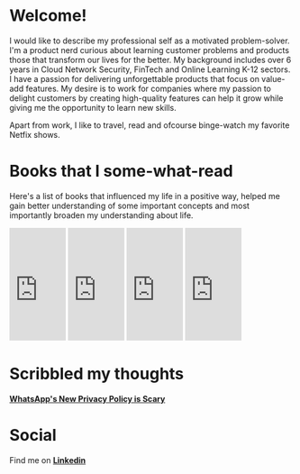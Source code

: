 # Welcome!

I would like to describe my professional self as a motivated problem-solver. I'm a product nerd curious about learning customer problems and products those that transform our lives for the better. My background includes over 6 years in Cloud Network Security, FinTech and Online Learning K-12 sectors. I have a passion for delivering unforgettable products that focus on value-add features. My desire is to work for companies where my passion to delight customers by creating high-quality features can help it grow while giving me the opportunity to learn new skills. 

Apart from work, I like to travel, read and ofcourse binge-watch my favorite Netfix shows.

# Books that I some-what-read

Here's a list of books that influenced my life in a positive way, helped me gain better understanding of some important concepts and most importantly broaden my understanding about life.

<dl>
<iframe type="text/html" width="100" height="200" frameborder="0" allowfullscreen style="max-width:100%" src="https://read.amazon.com/kp/card?asin=B00ICN066A&preview=newtab&linkCode=kpe&ref_=cm_sw_r_kb_dp_JV75Fb1SKPJ5M&hideBuy=true&hideShare=true" ></iframe> <iframe type="text/html" width="100" height="200" frameborder="0" allowfullscreen style="max-width:100%" src="https://read.amazon.com/kp/card?asin=B005K0AYH4&preview=newtab&linkCode=kpe&ref_=cm_sw_r_kb_dp_x975Fb8H77W30&hideBuy=true&hideShare=true" ></iframe> <iframe type="text/html" width="100" height="200" frameborder="0" allowfullscreen style="max-width:100%" src="https://read.amazon.com/kp/card?asin=B07MYXDK94&preview=newtab&linkCode=kpe&ref_=cm_sw_r_kb_dp_kb85FbB89MZXK&hideBuy=true&hideShare=true" ></iframe> <iframe type="text/html" width="100" height="200" frameborder="0" allowfullscreen style="max-width:100%" src="https://read.amazon.com/kp/card?asin=B00SZ638C8&preview=newtab&linkCode=kpe&ref_=cm_sw_r_kb_dp_w.75Fb383YFPS&hideBuy=true&hideShare=true" ></iframe>
</dl>

# Scribbled my thoughts

**[WhatsApp's New Privacy Policy is Scary](whatsapp.txt)**

# Social

Find me on **[Linkedin](https://www.linkedin.com/in/srivatsbharadwaj/)**
